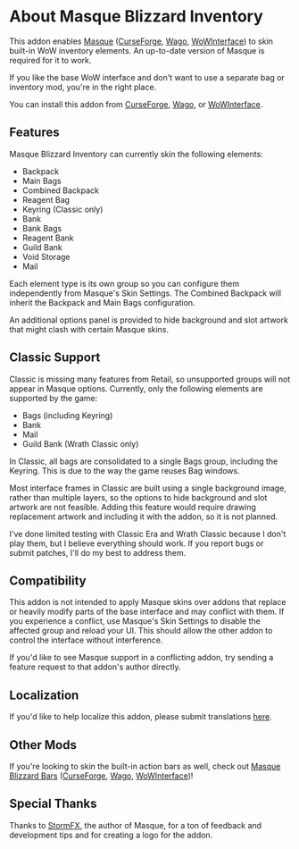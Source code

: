 # About Masque Blizzard Inventory

This addon enables [Masque](https://github.com/SFX-WoW/Masque) ([CurseForge](https://www.curseforge.com/wow/addons/masque), [Wago](https://addons.wago.io/addons/masque), [WoWInterface](https://www.wowinterface.com/downloads/info12097-Masque.html)) to skin built-in WoW inventory elements.  An up-to-date version of Masque is required for it to work.

If you like the base WoW interface and don't want to use a separate bag or inventory mod, you're in the right place.

You can install this addon from [CurseForge](https://www.curseforge.com/wow/addons/masque-blizz-inventory "CurseForge"), [Wago](https://addons.wago.io/addons/masqueblizzinv), or [WoWInterface](https://www.wowinterface.com/downloads/info26503-MasqueBlizzardInventory.html).

## Features

Masque Blizzard Inventory can currently skin the following elements:

* Backpack
* Main Bags
* Combined Backpack
* Reagent Bag
* Keyring (Classic only)
* Bank
* Bank Bags
* Reagent Bank
* Guild Bank
* Void Storage
* Mail

Each element type is its own group so you can configure them independently from Masque's Skin Settings.  The Combined Backpack will inherit the Backpack and Main Bags configuration.

An additional options panel is provided to hide background and slot artwork that might clash with certain Masque skins.

## Classic Support

Classic is missing many features from Retail, so unsupported groups will not appear in Masque options.  Currently, only the following elements are supported by the game:

* Bags (including Keyring)
* Bank
* Mail
* Guild Bank (Wrath Classic only)

In Classic, all bags are consolidated to a single Bags group, including the Keyring.  This is due to the way the game reuses Bag windows.

Most interface frames in Classic are built using a single background image, rather than multiple layers, so the options to hide background and slot artwork are not feasible.  Adding this feature would require drawing replacement artwork and including it with the addon, so it is not planned.

I've done limited testing with Classic Era and Wrath Classic because I don't play them, but I believe everything should work.  If you report bugs or submit patches, I'll do my best to address them.

## Compatibility

This addon is not intended to apply Masque skins over addons that replace or heavily modify parts of the base interface and may conflict with them.  If you experience a conflict, use Masque's Skin Settings to disable the affected group and reload your UI. This should allow the other addon to control the interface without interference.

If you'd like to see Masque support in a conflicting addon, try sending a feature request to that addon's author directly.

## Localization

If you'd like to help localize this addon, please submit translations [here](https://www.curseforge.com/wow/addons/masque-blizz-inventory/localization).

## Other Mods

If you're looking to skin the built-in action bars as well, check out [Masque Blizzard Bars](https://github.com/kstange/MasqueBlizzBars) ([CurseForge](https://www.curseforge.com/wow/addons/masque-blizz-bars-revived "CurseForge"), [Wago](https://addons.wago.io/addons/masqueblizzbars), [WoWInterface](https://www.wowinterface.com/downloads/info26502-MasqueBlizzardBars.html))!

## Special Thanks

Thanks to [StormFX](https://github.com/StormFX), the author of Masque, for a ton of feedback and development tips and for creating a logo for the addon.
